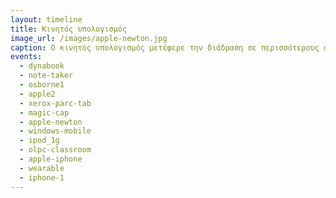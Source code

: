 ```yaml
---
layout: timeline
title: Κινητός υπολογισμός
image_url: /images/apple-newton.jpg
caption: Ο κινητός υπολογισμός μετέφερε την διάδραση σε περισσότερους ανθρώπους από κάθε προηγούμενη τεχνολογία καθώς δεν είχε τους περιορισμούς του όγκου και της τιμής, ενώ ταυτόχρονα ήταν και το πιο εύχρηστο σύστημα.
events:
  - dynabook
  - note-taker
  - osborne1
  - apple2
  - xerox-parc-tab
  - magic-cap
  - apple-newton
  - windows-mobile
  - ipod_1g
  - olpc-classroom
  - apple-iphone
  - wearable
  - iphone-1
---
```


